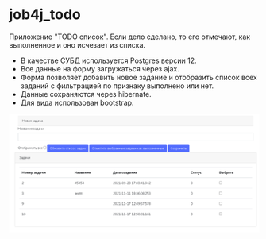 # job4j_todo
Приложение "TODO список".
Если дело сделано, то его отмечают, как выполненное и оно исчезает из списка.

- В качестве СУБД используется Postgres версии 12.
- Все данные на форму загружаться через ajax.
- Форма позволяет добавить новое задание и отобразить список всех заданий с фильтрацией по признаку выполнено или нет.
- Данные сохраняются через hibernate.
- Для вида использован bootstrap.


![alt text](src/main/resources/todo.png "Приложение")
